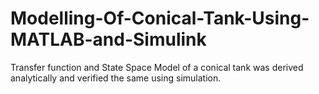 # Modelling-Of-Conical-Tank-Using-MATLAB-and-Simulink
Transfer function and State Space Model of a conical tank was derived analytically and verified the same using simulation.
